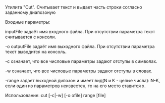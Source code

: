 Утилита "Cut". Считывает текст и выдает часть строки согласно заданному диапозоную


Входные параметры:

inputFile задаёт имя входного файла. При отсутствии параметра текст считывается с консоли. 

-o outputFile задаёт имя выходного файла. При отсутствии параметра текст выводится на консоль.

-с означает, что все числовые параметры задают отступы в символах.

-w означает, что все числовые параметры задают отступы в словах.

-range задает выходной дипозон и имеет вид(N и K - целые числа): N-K, если один из параметров неизвестен, то на его место ставится x.



Использование: cut [-c|-w] [-o ofile] range [file]
